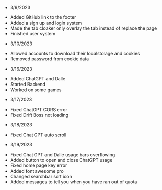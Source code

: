 -   3/9/2023

*   Added GitHub link to the footer
*   Added a sign up and login system
*   Made the tab cloaker only overlay the tab instead of replace the page
*   Finished user system

-   3/10/2023

*   Allowed accounts to download their localstorage and cookies
*   Removed password from cookie data

-   3/16/2023

*   Added ChatGPT and Dalle
*   Started Backend
*   Worked on some games

-   3/17/2023

*   Fixed ChatGPT CORS error
*   Fixed Drift Boss not loading

-   3/18/2023

*   Fixed Chat GPT auto scroll

-   3/19/2023

*   Fixed Chat GPT and Dalle usage bars overflowing
*   Added button to open and close ChatGPT usage
*   Fixed home page key error
*   Added font awesome pro
*   Changed searchbar sort icon
*   Added messages to tell you when you have ran out of quota

